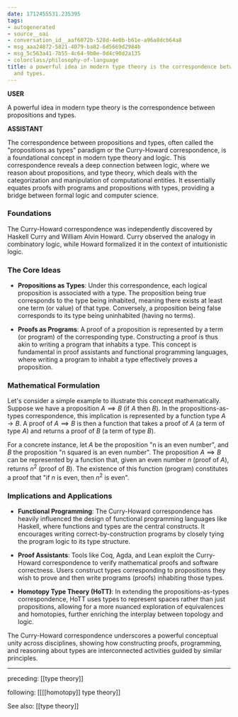 ```yaml
---
date: 1712455531.235395
tags:
- autogenerated
- source__oai
- conversation_id__aaf6072b-528d-4e0b-b61e-a96a8dcb64a8
- msg_aaa24872-5821-4079-ba82-6d5669d2984b
- msg_5c563a41-7b55-4c64-9b0e-0d4c90d2a135
- colorclass/philosophy-of-language
title: a powerful idea in modern type theory is the correspondence between propositions
  and types.
---
```


**USER**

A powerful idea in modern type theory is the correspondence between propositions and types.


**ASSISTANT**

The correspondence between propositions and types, often called the "propositions as types" paradigm or the Curry-Howard correspondence, is a foundational concept in modern type theory and logic. This correspondence reveals a deep connection between logic, where we reason about propositions, and type theory, which deals with the categorization and manipulation of computational entities. It essentially equates proofs with programs and propositions with types, providing a bridge between formal logic and computer science.

### Foundations

The Curry-Howard correspondence was independently discovered by Haskell Curry and William Alvin Howard. Curry observed the analogy in combinatory logic, while Howard formalized it in the context of intuitionistic logic.

### The Core Ideas

- **Propositions as Types**: Under this correspondence, each logical proposition is associated with a type. The proposition being true corresponds to the type being inhabited, meaning there exists at least one term (or value) of that type. Conversely, a proposition being false corresponds to its type being uninhabited (having no terms).

- **Proofs as Programs**: A proof of a proposition is represented by a term (or program) of the corresponding type. Constructing a proof is thus akin to writing a program that inhabits a type. This concept is fundamental in proof assistants and functional programming languages, where writing a program to inhabit a type effectively proves a proposition.

### Mathematical Formulation

Let's consider a simple example to illustrate this concept mathematically. Suppose we have a proposition $A \implies B$ (if $A$ then $B$). In the propositions-as-types correspondence, this implication is represented by a function type $A \rightarrow B$. A proof of $A \implies B$ is then a function that takes a proof of $A$ (a term of type $A$) and returns a proof of $B$ (a term of type $B$).

For a concrete instance, let $A$ be the proposition "n is an even number", and $B$ the proposition "n squared is an even number". The proposition $A \implies B$ can be represented by a function that, given an even number $n$ (proof of $A$), returns $n^2$ (proof of $B$). The existence of this function (program) constitutes a proof that "if $n$ is even, then $n^2$ is even".

### Implications and Applications

- **Functional Programming**: The Curry-Howard correspondence has heavily influenced the design of functional programming languages like Haskell, where functions and types are the central constructs. It encourages writing correct-by-construction programs by closely tying the program logic to its type structure.

- **Proof Assistants**: Tools like Coq, Agda, and Lean exploit the Curry-Howard correspondence to verify mathematical proofs and software correctness. Users construct types corresponding to propositions they wish to prove and then write programs (proofs) inhabiting those types.

- **Homotopy Type Theory (HoTT)**: In extending the propositions-as-types correspondence, HoTT uses types to represent spaces rather than just propositions, allowing for a more nuanced exploration of equivalences and homotopies, further enriching the interplay between topology and logic.

The Curry-Howard correspondence underscores a powerful conceptual unity across disciplines, showing how constructing proofs, programming, and reasoning about types are interconnected activities guided by similar principles.


---

preceding: [[type theory]]  


following: [[[[homotopy]] type theory]]

See also: [[type theory]]